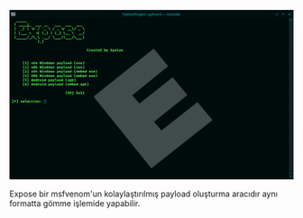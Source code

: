![Expose bir msfvenom'un kolaylaştırılmış payload oluşturma aracıdır aynı formatta gömme işlemide yapabilir.](https://github.com/syntaxerrortion/Expose/blob/main/Screenshot_20241019_134023.png)


Expose bir msfvenom'un kolaylaştırılmış payload oluşturma aracıdır aynı formatta gömme işlemide yapabilir.
